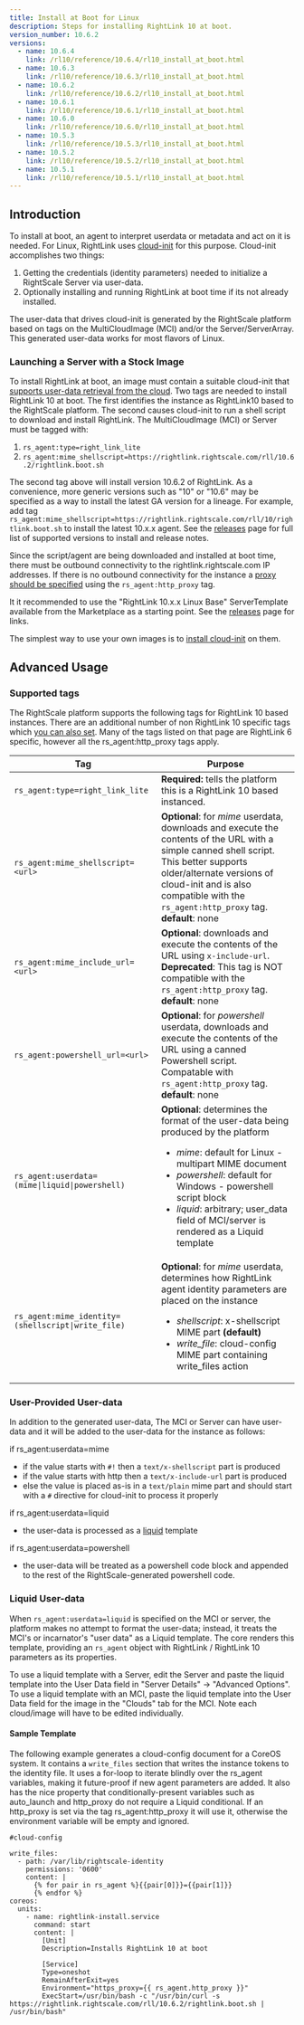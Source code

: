 ```yaml
---
title: Install at Boot for Linux
description: Steps for installing RightLink 10 at boot.
version_number: 10.6.2
versions:
  - name: 10.6.4
    link: /rl10/reference/10.6.4/rl10_install_at_boot.html
  - name: 10.6.3
    link: /rl10/reference/10.6.3/rl10_install_at_boot.html
  - name: 10.6.2
    link: /rl10/reference/10.6.2/rl10_install_at_boot.html
  - name: 10.6.1
    link: /rl10/reference/10.6.1/rl10_install_at_boot.html
  - name: 10.6.0
    link: /rl10/reference/10.6.0/rl10_install_at_boot.html
  - name: 10.5.3
    link: /rl10/reference/10.5.3/rl10_install_at_boot.html
  - name: 10.5.2
    link: /rl10/reference/10.5.2/rl10_install_at_boot.html
  - name: 10.5.1
    link: /rl10/reference/10.5.1/rl10_install_at_boot.html
---
```


## Introduction

To install at boot, an agent to interpret userdata or metadata and act on it is needed. For Linux, RightLink uses [cloud-init](https://cloudinit.readthedocs.org/en/latest/) for this purpose. Cloud-init accomplishes two things:
  1. Getting the credentials (identity parameters) needed to initialize a RightScale Server via user-data.
  2. Optionally installing and running RightLink at boot time if its not already installed.

The user-data that drives cloud-init is generated by the RightScale platform based on tags on the MultiCloudImage (MCI) and/or the Server/ServerArray.  This generated user-data works for most flavors of Linux.

### Launching a Server with a Stock Image

To install RightLink at boot, an image must contain a suitable cloud-init that [supports user-data retrieval from the cloud](rl10_os_compatibility.html). Two tags are needed to install RightLink 10 at boot. The first identifies the instance as RightLink10 based to the RightScale platform. The second causes cloud-init to run a shell script to download and install RightLink. The MultiCloudImage (MCI) or Server must be tagged with:
1. `rs_agent:type=right_link_lite`
2. `rs_agent:mime_shellscript=https://rightlink.rightscale.com/rll/10.6.2/rightlink.boot.sh`

The second tag above will install version 10.6.2 of RightLink. As a convenience, more generic versions such as "10" or "10.6" may be specified as a way to install the latest GA version for a lineage. For example, add tag `rs_agent:mime_shellscript=https://rightlink.rightscale.com/rll/10/rightlink.boot.sh` to install the latest 10.x.x agent. See the [releases](/rl10/releases) page for full list of supported versions to install and release notes.

Since the script/agent are being downloaded and installed at boot time, there must be outbound connectivity to the rightlink.rightscale.com IP addresses. If there is no outbound connectivity for the instance a [proxy should be specified](rl10_proxying_rightlink.html) using the `rs_agent:http_proxy` tag.

It it recommended to use the "RightLink 10.x.x Linux Base" ServerTemplate available from the Marketplace as a starting point. See the [releases](/rl10/releases/) page for links.

The simplest way to use your own images is to [install cloud-init](rl10_cloud_init_installation.html) on them.

## Advanced Usage

### Supported tags

The RightScale platform supports the following tags for RightLink 10 based instances. There are an additional number of non RightLink 10 specific tags which [you can also set](/cm/ref/list_of_rightscale_tags.html). Many of the tags listed on that page are RightLink 6 specific, however all the rs_agent:http_proxy tags apply.

Tag | Purpose |
--- | ------- |
`rs_agent:type=right_link_lite` | **Required:** tells the platform this is a RightLink 10 based instanced. |
`rs_agent:mime_shellscript=<url>` | **Optional**: for *mime* userdata, downloads and execute the contents of the URL with a simple canned shell script. This better supports older/alternate versions of cloud-init and is also compatible with the `rs_agent:http_proxy` tag.<br> **default**: none |
`rs_agent:mime_include_url=<url>` | **Optional**: downloads and execute the contents of the URL using `x-include-url`. **Deprecated**: This tag is NOT compatible with the `rs_agent:http_proxy` tag.<br> **default**: none |
`rs_agent:powershell_url=<url>` | **Optional**: for *powershell* userdata, downloads and execute the contents of the URL using a canned Powershell script. Compatable with `rs_agent:http_proxy` tag.<br> **default**: none|
<code>rs_agent:userdata=(mime&#124;liquid&#124;powershell)</code> | **Optional**: determines the format of the user-data being produced by the platform<br><ul><li>*mime*: default for Linux - multipart MIME document</li><li>*powershell*: default for Windows - powershell script block</li><li>*liquid*: arbitrary; user_data field of MCI/server is rendered as a Liquid template</li></ul> |
<code>rs_agent:mime_identity=(shellscript&#124;write_file)</code> | **Optional**: for *mime* userdata, determines how RightLink agent identity parameters are placed on the instance<br><ul><li>*shellscript*: x-shellscript MIME part **(default)**</li><li>*write_file*: cloud-config MIME part containing write_files action</li></ul> |

### User-Provided User-data

In addition to the generated user-data, The MCI or Server can have user-data and it will be added to the user-data for the instance as follows:

if rs_agent:userdata=mime

* if the value starts with `#!` then a `text/x-shellscript` part is produced
* if the value starts with http then a `text/x-include-url` part is produced
* else the value is placed as-is in a `text/plain` mime part and should start with a `#` directive for cloud-init to process it properly

if rs_agent:userdata=liquid

* the user-data is processed as a [liquid](https://github.com/Shopify/liquid) template

if rs_agent:userdata=powershell

* the user-data will be treated as a powershell code block and appended to the rest of the RightScale-generated powershell code.

### Liquid User-data

When `rs_agent:userdata=liquid` is specified on the MCI or server, the platform makes no attempt to format the user-data; instead, it treats the MCI's or incarnator's "user data" as a Liquid template. The core renders this template, providing an `rs_agent` object with RightLink / RightLink 10 parameters as its properties.

To use a liquid template with a Server, edit the Server and paste the liquid template into the User Data field in "Server Details" -> "Advanced Options". To use a liquid template with an MCI, paste the liquid template into the User Data field for the image in the "Clouds" tab for the MCI. Note each cloud/image will have to be edited individually.

#### Sample Template

The following example generates a cloud-config document for a CoreOS system. It contains a `write_files` section that writes the instance tokens to the identity file. It uses a for-loop to iterate blindly over the rs_agent variables, making it future-proof if new agent parameters are added. It also has the nice property that conditionally-present variables such as auto_launch and http_proxy do not require a Liquid conditional. If an http_proxy is set via the tag rs_agent:http_proxy it will use it, otherwise the environment variable will be empty and ignored.

~~~
#cloud-config

write_files:
  - path: /var/lib/rightscale-identity
    permissions: '0600'
    content: |
      {% for pair in rs_agent %}{{pair[0]}}={{pair[1]}}
      {% endfor %}
coreos:
  units:
    - name: rightlink-install.service
      command: start
      content: |
        [Unit]
        Description=Installs RightLink 10 at boot

        [Service]
        Type=oneshot
        RemainAfterExit=yes
        Environment="https_proxy={{ rs_agent.http_proxy }}"
        ExecStart=/usr/bin/bash -c "/usr/bin/curl -s https://rightlink.rightscale.com/rll/10.6.2/rightlink.boot.sh | /usr/bin/bash"
~~~
